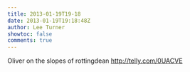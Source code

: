 ```yaml
---
title: 2013-01-19T19-18
date: 2013-01-19T19:18:48Z
author: Lee Turner
showtoc: false
comments: true
---
```


Oliver on the slopes of rottingdean http://telly.com/0UACVE

